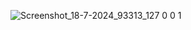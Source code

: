 ![Screenshot_18-7-2024_93313_127 0 0 1](https://github.com/user-attachments/assets/3f9e3949-02d1-4fa3-b41c-308ec4508b6a)
